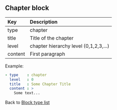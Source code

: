 ## Chapter block

| Key       |      Description      |
|:----------|:--------------------- |
| type      |  chapter              |
| title     |  Title of the chapter |
| level     |  chapter hierarchy level (0,1,2,3,...) |
| content   |  First paragraph      |

Example:
```YAML
- type    : chapter
  level   : 0
  title   : Some Chapter Title
  content : >
    Some text...
```

Back to [Block type list](/../block_types.md)
